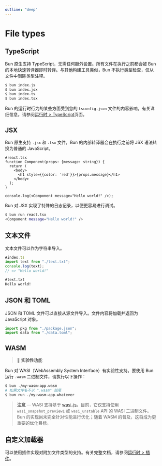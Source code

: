 ```yaml
---
outline: "deep"
---
```


# File types

## TypeScript

Bun 原生支持 TypeScript，无需任何额外设置。所有文件在执行之前都会被 Bun 的本地快速转译器即时转译。与其他构建工具类似，Bun 不执行类型检查，仅从文件中删除类型注释。

```bash
$ bun index.js
$ bun index.jsx
$ bun index.ts
$ bun index.tsx
```

Bun 的运行时行为的某些方面受到您的 `tsconfig.json` 文件的内容影响。有关详细信息，请参阅[运行时 > TypeScript](/runtime/typescript.md)页面。

## JSX

Bun 原生支持 `.jsx` 和 `.tsx` 文件，Bun 的内部转译器会在执行之前将 JSX 语法转换为普通的 JavaScript。

```tsx
#react.tsx
function Component(props: {message: string}) {
  return (
    <body>
      <h1 style={{color: 'red'}}>{props.message}</h1>
    </body>
  );
}

console.log(<Component message="Hello world!" />);
```

Bun 对 JSX 实现了特殊的日志记录，以便更容易进行调试。

```bash
$ bun run react.tsx
<Component message="Hello world!" />
```

## 文本文件

文本文件可以作为字符串导入。

<codetabs>

```ts
#index.ts
import text from "./text.txt";
console.log(text);
// => "Hello world!"
```

```txt
#text.txt
Hello world!
```

</codetabs>

## JSON 和 TOML

JSON 和 TOML 文件可以直接从源文件导入。文件内容将加载并返回为 JavaScript 对象。

```ts
import pkg from "./package.json";
import data from "./data.toml";
```

## WASM

> 🚧 **实验性功能**

Bun 对 WASI（WebAssembly System Interface）有实验性支持。要使用 Bun 运行 `.wasm` 二进制文件，请执行以下操作：

```bash
$ bun ./my-wasm-app.wasm
# 如果文件名不以 ".wasm" 结尾
$ bun run ./my-wasm-app.whatever
```

> **注意** — WASI 支持基于 [wasi-js](https://github.com/sagemathinc/cowasm/tree/main/core/wasi-js)。目前，它仅支持使用 `wasi_snapshot_preview1` 或 `wasi_unstable` API 的 WASI 二进制文件。Bun 的实现尚未完全针对性能进行优化；随着 WASM 的普及，这将成为更重要的优化目标。

## 自定义加载器

可以使用插件实现对附加文件类型的支持。有关完整文档，请参阅[运行时 > 插件](/bundler/plugins.md)。
